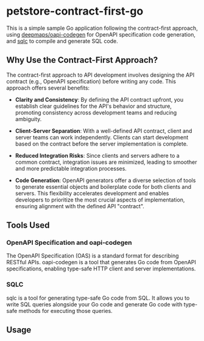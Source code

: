 # petstore-contract-first-go

This is a simple sample Go application following the contract-first approach, using [deepmaps/oapi-codegen](https://github.com/deepmap/oapi-codegen) for OpenAPI specification code generation, and [sqlc](https://github.com/sqlc-dev/sqlc) to compile and generate SQL code.

## Why Use the Contract-First Approach?

The contract-first approach to API development involves designing the API contract (e.g., OpenAPI specification) before writing any code. This approach offers several benefits:

- **Clarity and Consistency**: By defining the API contract upfront, you establish clear guidelines for the API's behavior and structure, promoting consistency across development teams and reducing ambiguity.

- **Client-Server Separation**: With a well-defined API contract, client and server teams can work independently. Clients can start development based on the contract before the server implementation is complete.

- **Reduced Integration Risks**: Since clients and servers adhere to a common contract, integration issues are minimized, leading to smoother and more predictable integration processes.

- **Code Generation**: OpenAPI generators offer a diverse selection of tools to generate essential objects and boilerplate code for both clients and servers. This flexibility accelerates development and enables developers to prioritize the most crucial aspects of implementation, ensuring alignment with the defined API "contract".

## Tools Used

### OpenAPI Specification and oapi-codegen

The OpenAPI Specification (OAS) is a standard format for describing RESTful APIs. oapi-codegen is a tool that generates Go code from OpenAPI specifications, enabling type-safe HTTP client and server implementations.

### SQLC

sqlc is a tool for generating type-safe Go code from SQL. It allows you to write SQL queries alongside your Go code and generate Go code with type-safe methods for executing those queries.

## Usage

